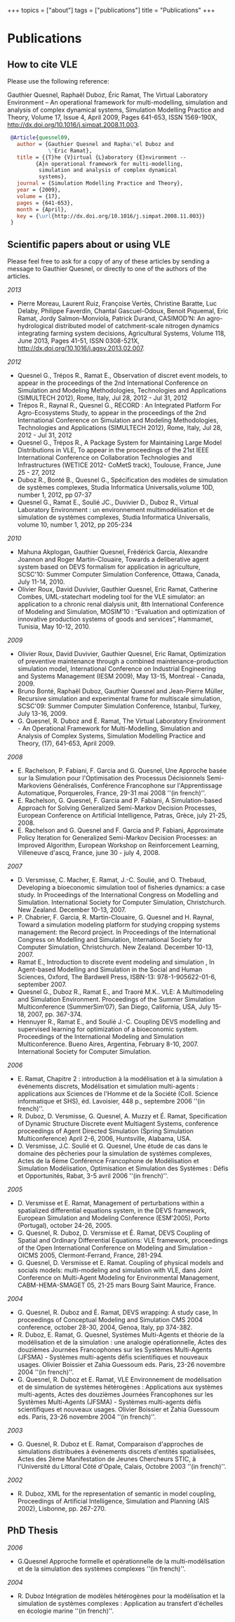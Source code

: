+++
topics = ["about"]
tags = ["publications"]
title = "Publications"
+++

# Publications

## How to cite VLE

Please use the following reference:

Gauthier Quesnel, Raphaël Duboz, Éric Ramat, The Virtual Laboratory Environment
– An operational framework for multi-modelling, simulation and analysis of
complex dynamical systems, Simulation Modelling Practice and Theory, Volume 17,
Issue 4, April 2009, Pages 641-653, ISSN 1569-190X,
http://dx.doi.org/10.1016/j.simpat.2008.11.003.

```bibtex
 @Article{quesnel09,
   author = {Gauthier Quesnel and Rapha\"el Duboz and
             \'Eric Ramat},
   title = {{T}he {V}irtual {L}aboratory {E}nvironment --
         {A}n operational framework for multi-modelling,
          simulation and analysis of complex dynamical
          systems},
   journal = {Simulation Modelling Practice and Theory},
   year = {2009},
   volume = {17},
   pages = {641-653},
   month = {April},
   key = {\url{http://dx.doi.org/10.1016/j.simpat.2008.11.003}}
 }
```

## Scientific papers about or using VLE

Please feel free to ask for a copy of any of these articles by sending
a message to Gauthier Quesnel, or directly to one of the authors of
the articles.

*2013*

* Pierre Moreau, Laurent Ruiz, Françoise Vertès, Christine Baratte,
  Luc Delaby, Philippe Faverdin, Chantal Gascuel-Odoux, Benoit
  Piquemal, Eric Ramat, Jordy Salmon-Monviola, Patrick Durand,
  CASIMOD’N: An agro-hydrological distributed model of catchment-scale
  nitrogen dynamics integrating farming system decisions, Agricultural
  Systems, Volume 118, June 2013, Pages 41-51, ISSN 0308-521X,
  http://dx.doi.org/10.1016/j.agsy.2013.02.007.

*2012*

* Quesnel G., Trépos R., Ramat E., Observation of discret event
  models, to appear in the proceedings of the 2nd International
  Conference on Simulation and Modeling Methodologies, Technologies
  and Applications (SIMULTECH 2012), Rome, Italy, Jul 28, 2012 - Jul
  31, 2012
* Trépos R., Raynal R., Quesnel G., RECORD : An Integrated Platform
  For Agro-Ecosystems Study, to appear in the proceedings of the 2nd
  International Conference on Simulation and Modeling Methodologies,
  Technologies and Applications (SIMULTECH 2012), Rome, Italy, Jul 28,
  2012 - Jul 31, 2012
* Quesnel G., Trépos R., A Package System for Maintaining Large Model
  Distributions in VLE, To appear in the proceedings of the 21st IEEE
  International Conference on Collaboration Technologies and
  Infrastructures (WETICE 2012- CoMetS track), Toulouse, France, June
  25 - 27, 2012
* Duboz R., Bonté B., Quesnel G., Spécification des modèles de
  simulation de systèmes complexes, Studia Informatica
  Universalis,volume 10D, number 1, 2012, pp 07-37
* Quesnel G., Ramat E., Soulié JC., Duvivier D., Duboz R., Virtual
  Laboratory Environment : un environnement multimodélisation et de
  simulation de systèmes complexes, Studia Informatica Universalis,
  volume 10, number 1, 2012, pp 205-234

*2010*

* Mahuna Akplogan, Gauthier Quesnel, Frédérick Garcia, Alexandre
 Joannon and Roger Martin-Clouaire, Towards a deliberative agent
 system based on DEVS formalism for application in agriculture,
 SCSC'10: Summer Computer Simulation Conference, Ottawa, Canada, July
 11-14, 2010.
* Olivier Roux, David Duvivier, Gauthier Quesnel, Eric Ramat,
 Catherine Combes, UML-statechart modeling tool for the VLE simulator:
 an application to a chronic renal dialysis unit, 8th International
 Conference of Modeling and Simulation, MOSIM’10 : “Evaluation and
 optimization of innovative production systems of goods and services”,
 Hammamet, Tunisia, May 10-12, 2010.

*2009*

* Olivier Roux, David Duvivier, Gauthier Quesnel, Eric Ramat,
 Optimization of preventive maintenance through a combined
 maintenance-production simulation model, International Conference on
 Industrial Engineering and Systems Management (IESM 2009), May 13-15,
 Montreal - Canada, 2009.
* Bruno Bonté, Raphaël Duboz, Gauthier Quesnel and Jean-Pierre Müller,
 Recursive simulation and experimental frame for multiscale
 simulation, SCSC'09: Summer Computer Simulation Conference, Istanbul,
 Turkey, July 13-16, 2009.
* G. Quesnel, R. Duboz and É. Ramat, The Virtual Laboratory
 Environment - An Operational Framework for Multi-Modelling,
 Simulation and Analysis of Complex Systems, Simulation Modelling
 Practice and Theory, (17), 641-653, April 2009.

*2008*

* E. Rachelson, P. Fabiani, F. Garcia and G. Quesnel, Une Approche
  basée sur la Simulation pour l'Optimisation des Processus
  Décisionnels Semi-Markoviens Généralisés, Conférence Francophone sur
  l'Apprentissage Automatique, Porqueroles, France, 29-31 mai 2008
  ''(in french)''.
* E. Rachelson, G. Quesnel, F. Garcia and P. Fabiani, A
  Simulation-based Approach for Solving Generalized Semi-Markov
  Decision Processes, European Conference on Artificial Intelligence,
  Patras, Grèce, july 21-25, 2008.
* E. Rachelson and G. Quesnel and F. Garcia and P. Fabiani,
  Approximate Policy Iteration for Generalized Semi-Markov Decision
  Processes: an Improved Algorithm, European Workshop on Reinforcement
  Learning, Villeneuve d'ascq, France, june 30 - july 4, 2008.

*2007*

* D. Versmisse, C. Macher, E. Ramat, J.-C. Soulié, and O. Thebaud,
  Developing a bioeconomic simulation tool of fisheries dynamics: a
  case study. In Proceedings of the International Congress on
  Modelling and Simulation. International Society for Computer
  Simulation, Christchurch. New Zealand. December 10-13, 2007.
* P. Chabrier, F. Garcia, R. Martin-Clouaire, G. Quesnel and
  H. Raynal, Toward a simulation modeling platform for studying
  cropping systems management: the Record project. In Proceedings of
  the International Congress on Modelling and Simulation,
  International Society for Computer Simulation, Christchurch. New
  Zealand. December 10-13, 2007.
* Ramat E., Introduction to discrete event modeling and simulation ,
  In Agent-based Modelling and Simulation in the Social and Human
  Sciences, Oxford, The Bardwell Press, ISBN-13: 978-1-905622-01-6,
  september 2007.
* Quesnel G., Duboz R., Ramat E., and Traoré M.K.. VLE: A
  Multimodeling and Simulation Environment. Proceedings of the Summer
  Simulation Multiconference (SummerSim’07), San Diego, California,
  USA, July 15-18, 2007, pp. 367-374.
* Hennuyer R., Ramat E., and Soulié J.-C. Coupling DEVS modelling and
  supervised learning for optimization of a bioeconomic
  system. Proceedings of the International Modeling and Simulation
  Multiconference. Bueno Aires, Argentina, February
  8-10, 2007. International Society for Computer Simulation.

*2006*

* E. Ramat, Chapitre 2 : introduction à la modélisation et à la
  simulation à événements discrets, Modélisation et simulation
  multi-agents : applications aux Sciences de l'Homme et de la Société
  (Coll. Science informatique et SHS), éd. Lavoisier, 448 p.,
  septembre 2006 ''(in french)''.
* R. Duboz, D. Versmisse, G. Quesnel, A. Muzzy et É. Ramat,
  Specification of Dynamic Structure Discrete event Multiagent
  Systems, conference proceedings of Agent Directed Simulation (Spring
  Simulation Multiconference) April 2-6, 2006, Huntsville, Alabama,
  USA.
* D. Versmisse, J.C. Soulié et G. Quesnel, Une étude de cas dans le
  domaine des pêcheries pour la simulation de systèmes complexes,
  Actes de la 6ème Conférence Francophone de Modélisation et
  Simulation Modélisation, Optimisation et Simulation des Systèmes :
  Défis et Opportunités, Rabat, 3-5 avril 2006 ''(in french)''.

*2005*

* D. Versmisse et E. Ramat, Management of perturbations within a
  spatialized differential equations system, in the DEVS framework,
  European Simulation and Modeling Conference (ESM'2005), Porto
  (Portugal), october 24-26, 2005.
* G. Quesnel, R. Duboz, D. Versmisse et É. Ramat, DEVS Coupling of
  Spatial and Ordinary Differential Equations: VLE framework,
  proceedings of the Open International Conference on Modeling and
  Simulation - OICMS 2005, Clermont-Ferrand, France, 281-294.
* G. Quesnel, D. Versmisse et E. Ramat. Coupling of physical models
  and socials models: multi-modeling and simulation with VLE, dans
  Joint Conference on Multi-Agent Modeling for Environmental
  Management, CABM-HEMA-SMAGET 05, 21-25 mars Bourg Saint Maurice,
  France.

*2004*

* G. Quesnel, R. Duboz and É. Ramat, DEVS wrapping: A study case, In
  proceedings of Conceptual Modeling and Simulation CMS 2004
  conference, october 28-30, 2004, Genoa, Italy, pp 374-382.
* R. Duboz, E. Ramat, G. Quesnel, Systèmes Multi-Agents et théorie de
  la modélisation et de la simulation : une analogie opérationnelle,
  Actes des douzièmes Journées Francophones sur les Systèmes
  Multi-Agents (JFSMA) - Systèmes multi-agents défis scientifiques et
  nouveaux usages. Olivier Boissier et Zahia Guessoum eds. Paris,
  23-26 novembre 2004 ''(in french)''.
* G. Quesnel, R. Duboz et E. Ramat, VLE Environnement de modélisation
  et de simulation de systèmes hétérogènes : Applications aux systèmes
  multi-agents, Actes des douzièmes Journées Francophones sur les
  Systèmes Multi-Agents (JFSMA) - Systèmes multi-agents défis
  scientifiques et nouveaux usages. Olivier Boissier et Zahia Guessoum
  eds. Paris, 23-26 novembre 2004 ''(in french)''.

*2003*

* G. Quesnel, R. Duboz et E. Ramat, Comparaison d'approches de
  simulations distribuées à événements discrets d'entités
  spatialisées, Actes des 2ème Manifestation de Jeunes Chercheurs
  STIC, à l'Université du Littoral Côté d'Opale, Calais, Octobre 2003
  ''(in french)''.

*2002*

* R. Duboz, XML for the representation of semantic in model coupling,
  Proceedings of Artificial Intelligence, Simulation and Planning (AIS
  2002), Lisbonne, pp. 267-270.

## PhD Thesis

*2006*

* G.Quesnel Approche formelle et opérationnelle de la
  multi-modélisation et de la simulation des systèmes complexes ''(in
  french)''.

*2004*

* R. Duboz Intégration de modèles hétérogènes pour la modélisation et
  la simulation de systèmes complexes : Application au transfert
  d'échelles en écologie marine ''(in french)''.
